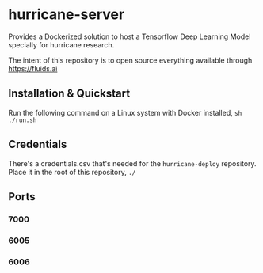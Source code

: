 # hurricane-server
Provides a Dockerized solution to host a Tensorflow Deep Learning Model specially for hurricane research. 

The intent of this repository is to open source everything available through https://fluids.ai

## Installation & Quickstart

Run the following command on a Linux system with Docker installed,
`sh ./run.sh`

## Credentials

There's a credentials.csv that's needed for the `hurricane-deploy` repository. Place it in the root of this repository, `./`

## Ports

### 7000

### 6005

### 6006
